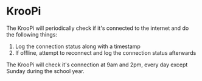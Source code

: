# KrooPi
The KrooPi will periodically check if it's connected to the internet and do the following things:
1. Log the connection status along with a timestamp
2. If offline, attempt to reconnect and log the connection status afterwards
   
The KrooPi will check it's connection at 9am and 2pm, every day except Sunday during the school year.